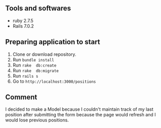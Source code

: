 ## Tools and softwares
* ruby 2.7.5
* Rails 7.0.2


## Preparing application to start
1. Clone or download repository.
2. Run `bundle install`
3. Run `rake  db:create`  
4. Run `rake  db:migrate`
5. Run `rails s`
6. Go to `http://localhost:3000/positions`

## Comment

I decided to make a Model because I couldn't maintain track of my last position after submitting the form because the page would refresh and I would lose previous positions.
